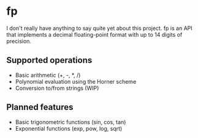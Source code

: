 fp
==

I don't really have anything to say quite yet about this project. fp is an API that implements a decimal floating-point format with up to 14 digits of precision.

Supported operations
--------------------
* Basic arithmetic (+, -, *, /)
* Polynomial evaluation using the Horner scheme
* Conversion to/from strings (WIP)

Planned features
----------------
* Basic trigonometric functions (sin, cos, tan)
* Exponential functions (exp, pow, log, sqrt)
